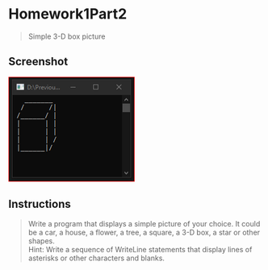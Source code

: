 # Homework1Part2
> Simple 3-D box picture

## Screenshot
![screenshot](Homework1Part2.png)

## Instructions
> Write a program that displays a simple picture of your choice. It could  
> be a car, a house, a flower, a tree, a square, a 3-D box, a star or other  
> shapes.  
> Hint: Write a sequence of WriteLine statements that display lines of  
> asterisks or other characters and blanks.